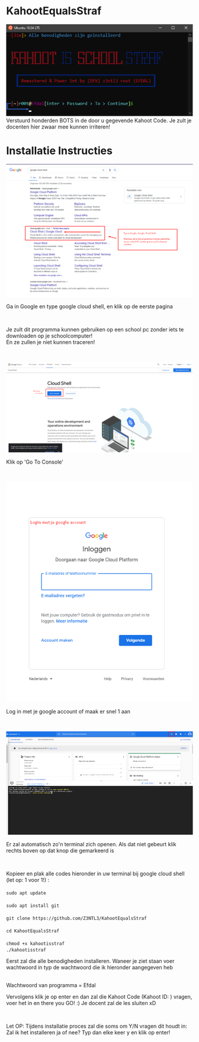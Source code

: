 # KahootEqualsStraf
![Screenshot](software.png)<br>
Verstuurd honderden BOTS in de door u gegevende Kahoot Code. Je zult je docenten hier zwaar mee kunnen irriteren!

# Installatie Instructies
![Screenshot](tutorial1.png)<br>
<p> Ga in Google en type google cloud shell, en klik op de eerste pagina</p><br>
<p> Je zult dit programma kunnen gebruiken op een school pc zonder iets te downloaden op je schoolcomputer!<br>
  En ze zullen je niet kunnen traceren!</p><br>
  
  ![Screenshot](tutorial2.png)
  <p> Klik op 'Go To Console'</p><br>
  
  ![Screenshot](tutorial3.png)
  <p> Log in met je google account of maak er snel 1 aan</p><br>
  
  ![Screenshot](tutorial4.png)
  <p> Er zal automatisch zo'n terminal zich openen. Als dat niet gebeurt klik rechts boven op dat knop die gemarkeerd is</p> <br>
  
  <p> Kopieer en plak alle codes hieronder in uw terminal bij google cloud shell (let op: 1 voor 1!) : <br><br><code>sudo apt update</code> <br><br>
  <code>sudo apt install git</code><br><br>
  <code>git clone https://github.com/Z3NTL3/KahootEqualsStraf</code><br><br>
  <code>cd KahootEqualsStraf</code><br><br>
  <code>chmod +x kahootisstraf</code><br>
  <code>./kahootisstraf</code><br>


  <p>Eerst zal die alle benodigheden installeren. Waneer je ziet staan voer wachtwoord in typ de wachtwoord die ik hieronder aangegeven heb</p><br>
  Wachtwoord van programma = Efdal
  <br><p> Vervolgens klik je op enter en dan zal die Kahoot Code (Kahoot ID: ) vragen, voer het in en there you GO! :) Je docent zal de les sluiten xD</p><br>
  
  <p> Let OP: Tijdens installatie proces zal die soms om Y/N vragen dit houdt in: Zal ik het installeren ja of nee? Typ dan elke keer y en klik op enter!</p>
  
